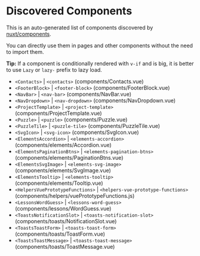 # Discovered Components

This is an auto-generated list of components discovered by [nuxt/components](https://github.com/nuxt/components).

You can directly use them in pages and other components without the need to import them.

**Tip:** If a component is conditionally rendered with `v-if` and is big, it is better to use `Lazy` or `lazy-` prefix to lazy load.

- `<Contacts>` | `<contacts>` (components/Contacts.vue)
- `<FooterBlock>` | `<footer-block>` (components/FooterBlock.vue)
- `<NavBar>` | `<nav-bar>` (components/NavBar.vue)
- `<NavDropdown>` | `<nav-dropdown>` (components/NavDropdown.vue)
- `<ProjectTemplate>` | `<project-template>` (components/ProjectTemplate.vue)
- `<Puzzle>` | `<puzzle>` (components/Puzzle.vue)
- `<PuzzleTile>` | `<puzzle-tile>` (components/PuzzleTile.vue)
- `<SvgIcon>` | `<svg-icon>` (components/SvgIcon.vue)
- `<ElementsAccordion>` | `<elements-accordion>` (components/elements/Accordion.vue)
- `<ElementsPaginationBtns>` | `<elements-pagination-btns>` (components/elements/PaginationBtns.vue)
- `<ElementsSvgImage>` | `<elements-svg-image>` (components/elements/SvgImage.vue)
- `<ElementsTooltip>` | `<elements-tooltip>` (components/elements/Tooltip.vue)
- `<HelpersVuePrototypeFunctions>` | `<helpers-vue-prototype-functions>` (components/helpers/vuePrototypeFunctions.js)
- `<LessonsWordGuess>` | `<lessons-word-guess>` (components/lessons/WordGuess.vue)
- `<ToastsNotificationSlot>` | `<toasts-notification-slot>` (components/toasts/NotificationSlot.vue)
- `<ToastsToastForm>` | `<toasts-toast-form>` (components/toasts/ToastForm.vue)
- `<ToastsToastMessage>` | `<toasts-toast-message>` (components/toasts/ToastMessage.vue)
